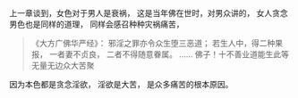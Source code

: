 上一章谈到，女色对于男人是衰祸，
这是当年佛在世时，对男众讲的，
女人贪念男色也是同样的道理，
同样会感召种种灾祸痛苦，

> 《大方广佛华严经》：
> 邪淫之罪亦令众生堕三恶道；
> 若生人中，得二种果报，
> 一者妻不贞良，
> 二者不得随意眷属。
> ......
> 佛子！十不善业道能生此等无量无边众大苦聚

因为本色都是贪念淫欲，
淫欲是大苦，
是众多痛苦的根本原因。

